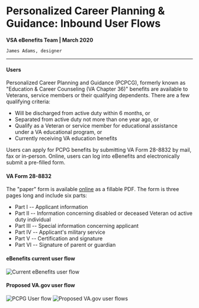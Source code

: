 # Personalized Career Planning & Guidance: Inbound User Flows
**VSA eBenefits Team | March 2020**

`James Adams, designer`

---

#### Users
Personalized Career Planning and Guidance (PCPCG), formerly known as "Education & Career Counseling (VA Chapter 36)" benefits are available to Veterans, service members or their qualifying dependents. There are a few qualifying criteria:
- Will be discharged from active duty within 6 months, or
- Separated from active duty not more than one year ago, or
- Qualify as a Veteran or service member for educational assistance under a VA educational program, or
- Currently receiving VA education benefits

Users can apply for PCPG benefits by submitting VA Form 28-8832 by mail, fax or in-person. Online, users can log into eBenefits and electronically submit a pre-filled form.

#### VA Form 28-8832
The "paper" form is available [online](https://www.vba.va.gov/pubs/forms/VBA-28-8832-ARE.pdf) as a fillable PDF. The form is three pages long and include six parts:
- Part I -- Applicant information
- Part II -- Information concerning disabled or deceased Veteran od active duty individual
- Part III -- Special information concerning applicant
- Part IV -- Applicant's military service
- Part V -- Certification and signature
- Part VI -- Signature of parent or guardian

#### eBenefits current user flow
![Current eBenefits user flow](https://github.com/department-of-veterans-affairs/va.gov-team/blob/master/teams/vsa/teams/ebenefits/features/apply-CH36-VRE-counseling/research-design/images/Chapter_36_Breakdown_1.png)

#### Proposed VA.gov user flow
![PCPG User flow](https://github.com/department-of-veterans-affairs/va.gov-team/blob/master/teams/vsa/teams/ebenefits/features/apply-CH36-VRE-counseling/research-design/images/pcpg-workflows.JPG)
![Proposed VA.gov user flows](https://github.com/department-of-veterans-affairs/va.gov-team/blob/master/teams/vsa/teams/ebenefits/features/apply-CH36-VRE-counseling/research-design/images/Chapter_36_User_Paths_1.png)

